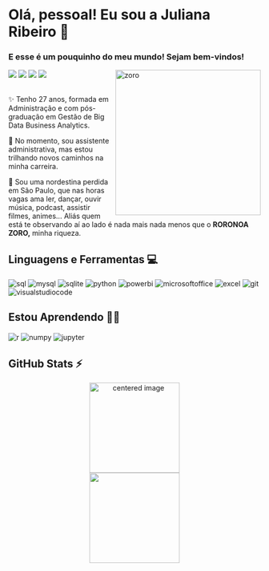 
 # Olá, pessoal! Eu sou a Juliana Ribeiro  🎇
 ### E esse é um pouquinho do meu mundo!  Sejam bem-vindos!

</div>
 
<img align="right"  width="290" height="290cm"  alt="zoro" src="https://media.giphy.com/media/v1.Y2lkPTc5MGI3NjExbW9lNGd3aHh2MDJhcTYwZGwwaDNlazM2ZzVrNng1OWV4ZWV5ZGp4YiZlcD12MV9pbnRlcm5hbF9naWZfYnlfaWQmY3Q9Zw/vpHnQnilWEoR6lrLFY/giphy.gif"/>
 <div>
<a href="https://www.linkedin.com/in/julianasouzaribeiro/"_blank"><img loading="lazy" src="https://img.shields.io/badge/-LinkedIn-%230077B5?style=for-the-badge&logo=linkedin&logoColor=white" target="_blank"></a>
<a href="https://www.linkedin.com/in/julianasouzaribeiro/" target="_blank"><img loading="lazy" src="https://img.shields.io/badge/Gmail-D14836?style=for-the-badge&logo=gmail&logoColor=white" target="_blank"></a>
<a href="https://www.instagram.com/eujusr_/" target="_blank"><img loading="lazy" src="https://img.shields.io/badge/-Instagram-%23E4405F?style=for-the-badge&logo=instagram&logoColor=white" target="_blank"></a><a href = "mailto:eujusr@gmail.com" ></a>
<a href="https://www.dio.me/users/eujusr" target="_blank"><img loading="lazy" src="https://img.shields.io/badge/-Meu%20Perfil%20na%20DIO-000000?style=for-the-badge&logo=gitbook&logoColor=white" target="_blank"></a>

</div>          

<br/>

✨ Tenho 27 anos, formada em Administração e com pós-graduação em Gestão de Big Data Business Analytics.
<br/>

🚀 No momento, sou assistente administrativa, mas estou trilhando novos caminhos na minha carreira.
<br/>
 
🌵 Sou uma nordestina perdida em São Paulo, que nas horas vagas ama ler, dançar, ouvir música, podcast, assistir filmes, animes... Aliás quem está te observando aí ao lado é nada mais nada menos que o **RORONOA ZORO,** minha riqueza.
 <br/>
 
 ## Linguagens e Ferramentas 💻

<div style="display: inline">
  <img align="center" alt="sql" src="https://img.shields.io/badge/PL%2FSQL-FFFFFF?style=for-the-badge&logo=oracle&logoColor=FF0000&labelColor=FFFFFF&color=FF0000" />
  <img align="center" alt="mysql" src="https://img.shields.io/badge/MySQL-005C84?style=for-the-badge&logo=mysql&logoColor=white" />
  <img align="center" alt="sqlite" src="https://img.shields.io/badge/SQLite-000?style=for-the-badge&logo=sqlite&logoColor=07405E" />
  <img align="center" alt="python" src="https://img.shields.io/badge/Python-3776AB?style=for-the-badge&logo=python&logoColor=white" />
  <img align="center" alt="powerbi" src="https://img.shields.io/badge/power_bi-F2C811?style=for-the-badge&logo=powerbi&logoColor=white" />
  <img align="center" alt="microsoftoffice" src="https://img.shields.io/badge/Microsoft_Office-D83B01?style=for-the-badge&logo=microsoft-office&logoColor=white" />
  <img align="center" alt="excel" src="https://img.shields.io/badge/Microsoft_Excel-217346?style=for-the-badge&logo=microsoft-excel&logoColor=white" />
  <img align="center" alt="git" src="https://img.shields.io/badge/git-%23F05033.svg?style=for-the-badge&logo=git&logoColor=white" />
  <img align="center" alt="visualstudiocode" src="https://img.shields.io/badge/Vscode-007ACC?style=for-the-badge&logo=visual-studio-code&logoColor=white" />

 
</div><br/>

 ## Estou Aprendendo 👩‍💻
   
 <div style="display: inline">
  <img align="center" alt="r" src="https://img.shields.io/badge/R-276DC3?style=for-the-badge&logo=r&logoColor=white" />         
  <img align="center" alt="numpy" src="https://img.shields.io/badge/Numpy-777BB4?style=for-the-badge&logo=numpy&logoColor=white" />
  <img align="center" alt="jupyter" src="https://img.shields.io/badge/Jupyter-F37626.svg?&style=for-the-badge&logo=Jupyter&logoColor=white" />       

</div><br/>
       

          
## GitHub  Stats ⚡

<div>
  <a href="https://github.com/eujusr">
  <center>
    <img height="180em" src="https://github-readme-stats.vercel.app/api?username=eujusr&show_icons=true&theme=shadow_green&include_all_commits=true&count_private=true" alt="centered image"></a>
  </center>
  <center>  
    <img height="180em" src="https://github-readme-stats.vercel.app/api/top-langs/?username=eujusr&layout=compact&langs_count=7&theme=shadow_green"/> 
  </center>
</div>




